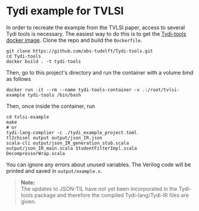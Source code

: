 # Tydi example for TVLSI

In order to recreate the example from the TVLSI paper, access to several Tydi tools is necessary. The easiest way to do this is to get the [Tydi-tools docker image](https://github.com/abs-tudelft/Tydi-tools). Clone the repo and build the `Dockerfile`.
```shell
git clone https://github.com/abs-tudelft/Tydi-tools.git
cd Tydi-tools
docker build . -t tydi-tools
```

Then, go to this project's directory and run the container with a volume bind as follows
```shell
docker run -it --rm --name tydi-tools-container -v .:/root/tvlsi-example tydi-tools /bin/bash
```

Then, once inside the container, run
```shell
cd tvlsi-example
make
# or
tydi-lang-complier -c ./tydi_example_project.toml
tl2chisel output output/json_IR.json
scala-cli output/json_IR_generation_stub.scala output/json_IR_main.scala StudentFilterImpl.scala DecompressorWrap.scala
```

You can ignore any errors about unused variables. The Verilog code will be printed and saved in `output/example.v`.

> **Note:**  
> The updates to JSON-TIL have not yet been incorporated in the Tydi-tools package and therefore the compiled Tydi-lang/Tydi-IR files are given.

